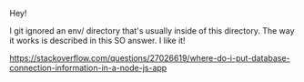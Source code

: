 Hey!

I git ignored an env/ directory that's usually inside of this directory. The way it works is described in this SO answer. I like it!

https://stackoverflow.com/questions/27026619/where-do-i-put-database-connection-information-in-a-node-js-app
